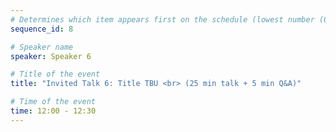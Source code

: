 ```yaml
---
# Determines which item appears first on the schedule (lowest number (0) appears first)
sequence_id: 8

# Speaker name
speaker: Speaker 6

# Title of the event
title: "Invited Talk 6: Title TBU <br> (25 min talk + 5 min Q&A)"

# Time of the event
time: 12:00 - 12:30
---
```

